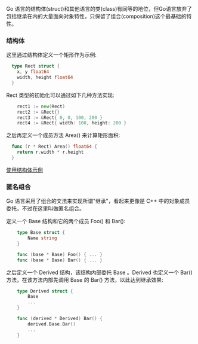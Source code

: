 

Go 语言的结构体(struct)和其他语言的类(class)有同等的地位，但Go语言放弃了包括继承在内的大量面向对象特性，只保留了组合(composition)这个最基础的特性。

### 结构体

这里通过结构体定义一个矩形作为示例:
```go
  type Rect struct {
    x, y float64
    width, height float64
  }
```

Rect 类型的初始化可以通过如下几种方法实现:
```go
    rect1 := new(Rect)
    rect2 := &Rect{}
    rect3 := &Rect{ 0, 0, 100, 200 }
    rect4 := &Rect{ width: 100, height: 200 }
```

之后再定义一个成员方法 Area() 来计算矩形面积:
```go
  func (r * Rect) Area() float64 {
    return r.width * r.height
  }
```

[使用结构体示例](t/02_struct.go)


### 匿名组合

Go 语言采用了组合的文法来实现所谓"继承"，看起来更像是 C++ 中的对象成员委托，不过在这里叫做匿名组合。

定义一个 Base 结构和它的两个成员 Foo() 和 Bar():
```go
    type Base struct {
        Name string
    }

    func (base * Base) Foo() { ... }
    func (base * Base) Bar() { ... }
```

之后定义一个 Derived 结构，该结构内部委托 Base 。Derived 也定义一个 Bar() 方法，在该方法内部先调用 Base 的 Bar() 方法，以此达到继承效果:
```go
    type Derived struct {
        Base
        ...
    }

    func (derived * Derived) Bar() {
        derived.Base.Bar()
        ...
    }
```






